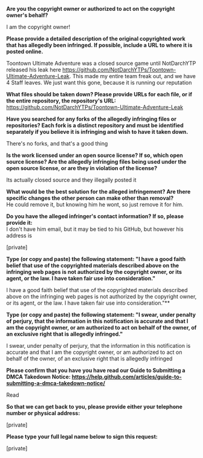 **Are you the copyright owner or authorized to act on the copyright owner's behalf?**

I am the copyright owner!
 
**Please provide a detailed description of the original copyrighted work that has allegedly been infringed. If possible, include a URL to where it is posted online.**

Toontown Ultimate Adventure was a closed source game until NotDarchYTP released his leak here https://github.com/NotDarchYTPs/Toontown-Ultimate-Adventure-Leak. This made my entire team freak out, and we have 4 Staff leaves. We just want this gone, because it is running our reputation
 
**What files should be taken down? Please provide URLs for each file, or if the entire repository, the repository's URL:**  
https://github.com/NotDarchYTPs/Toontown-Ultimate-Adventure-Leak

**Have you searched for any forks of the allegedly infringing files or repositories? Each fork is a distinct repository and must be identified separately if you believe it is infringing and wish to have it taken down.**  

There's no forks, and that's a good thing
 
**Is the work licensed under an open source license? If so, which open source license? Are the allegedly infringing files being used under the open source license, or are they in violation of the license?**  

Its actually closed source and they illegally posted it
 
**What would be the best solution for the alleged infringement? Are there specific changes the other person can make other than removal?**  
He could remove it, but knowing him he wont, so just remove it for him.
 
**Do you have the alleged infringer's contact information? If so, please provide it:**  
I don't have him email, but it may be tied to his GitHub, but however his address is

[private]  
 
**Type (or copy and paste) the following statement: "I have a good faith belief that use of the copyrighted materials described above on the infringing web pages is not authorized by the copyright owner, or its agent, or the law. I have taken fair use into consideration."**  

I have a good faith belief that use of the copyrighted materials described above on the infringing web pages is not authorized by the copyright owner, or its agent, or the law. I have taken fair use into consideration."**  
 

**Type (or copy and paste) the following statement: "I swear, under penalty of perjury, that the information in this notification is accurate and that I am the copyright owner, or am authorized to act on behalf of the owner, of an exclusive right that is allegedly infringed."**  

I swear, under penalty of perjury, that the information in this notification is accurate and that I am the copyright owner, or am authorized to act on behalf of the owner, of an exclusive right that is allegedly infringed
 
**Please confirm that you have you have read our Guide to Submitting a DMCA Takedown Notice: https://help.github.com/articles/guide-to-submitting-a-dmca-takedown-notice/**  

Read
 
**So that we can get back to you, please provide either your telephone number or physical address:**

[private]  
 
**Please type your full legal name below to sign this request:**

[private]  
